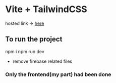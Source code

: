 # Vite + TailwindCSS

hosted link -> [here](https://wowhr-com.web.app/)

## To run the project

npm i
npm run dev

- remove firebase related files

### Only the frontend(my part) had been done
